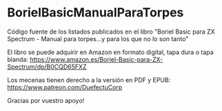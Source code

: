 # BorielBasicManualParaTorpes
Código fuente de los listados publicados en el libro "Boriel Basic para ZX Spectrum - Manual para torpes...y para los que no lo son tanto"

El libro se puede adquirir en Amazon en formato digital, tapa dura o tapa blanda: https://www.amazon.es/Boriel-Basic-para-ZX-Spectrum/dp/B0CQD65FXZ

Los mecenas tienen derecho a la versión en PDF y EPUB: https://www.patreon.com/DuefectuCorp

Gracias por vuestro apoyo!
